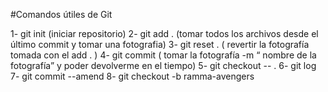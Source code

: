 #Comandos útiles de Git

1- git init (iniciar repositorio)
2- git add . (tomar todos los archivos desde el último commit y tomar una fotografia)
3- git reset . ( revertir la fotografía tomada con el add . )
4- git commit ( tomar la fotografía -m “ nombre de la fotografía”  y poder devolverme en el tiempo)
5- git checkout -- .
6- git log 
7- git commit --amend
8- git checkout -b ramma-avengers